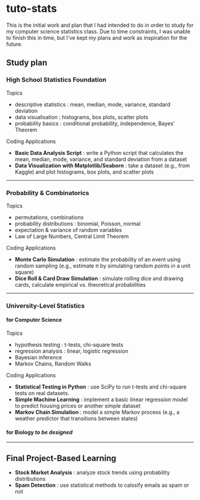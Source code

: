 # tuto-stats
This is the initial work and plan that I had intended to do in order to study for my computer science statistics class. Due to time constraints, I was unable to finish this in time, but I've kept my plans and work as inspiration for the future.

## Study plan
### High School Statistics Foundation
Topics
- descriptive statistics : mean, median, mode, variance, standard deviation
- data visualisation : histograms, box plots, scatter plots
- probability basics : conditional probability, independence, Bayes' Theorem

Coding Applications 
- __Basic Data Analysis Script__ : write a Python script that calculates the mean, median, mode, variance, and standard deviation from a dataset
- __Data Visualization with Matplotlib/Seaborn__ : take a dataset (e.g., from Kaggle) and plot histograms, box plots, and scatter plots
***
### Probability & Combinatorics
Topics
- permutations, combinations
- probability distributions : binomial, Poisson, normal
- expectation & variance of random variables
- Law of Large Numbers, Central Limit Theorem

Coding Applications
- __Monte Carlo Simulation__ : estimate the probability of an event using random sampling (e.g., estimate π by simulating random points in a unit square)
- __Dice Roll & Card Draw Simulation__ : simulate rolling dice and drawing cards, calculate empirical vs. theoretical probabilities
***
### University-Level Statistics
#### for Computer Science
Topics
- hypothesis testing : t-tests, chi-square tests
- regression analysis : linear, logistic regression
- Bayesian inference
- Markov Chains, Random Walks

Coding Applications
- __Statistical Testing in Python__ : use SciPy to run t-tests and chi-square tests on real datasets.
- __Simple Machine Learning__ : implement a basic linear regression model to predict housing prices or another simple dataset
- __Markov Chain Simulation__ : model a simple Markov process (e.g., a weather predictor that transitions between states)

#### for Biology _to be designed_
***
## Final Project-Based Learning
- __Stock Market Analysis__ : analyze stock trends using probability distributions
- __Spam Detection__ : use statistical methods to calssify emails as spam or not

